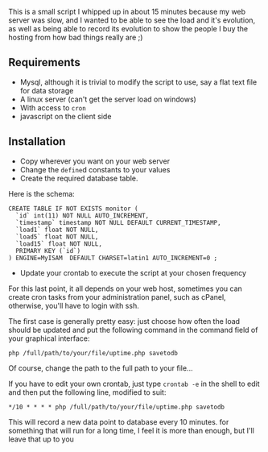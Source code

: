 This is a small script I whipped up in about 15 minutes because my web server was slow, and I wanted to be able to see the load and it's evolution, as well as being able to record its evolution to show the people I buy the hosting from how bad things really are ;)

Requirements
---
* Mysql, although it is trivial to modify the script to use, say a flat text file for data storage
* A linux server (can't get the server load on windows)
* With access to `cron`
* javascript on the client side

Installation
---
* Copy wherever you want on your web server
* Change the `define`d constants to your values
* Create the required database table.

Here is the schema: 


    CREATE TABLE IF NOT EXISTS monitor (
      `id` int(11) NOT NULL AUTO_INCREMENT,
      `timestamp` timestamp NOT NULL DEFAULT CURRENT_TIMESTAMP,
      `load1` float NOT NULL,
      `load5` float NOT NULL,
      `load15` float NOT NULL,
      PRIMARY KEY (`id`)
    ) ENGINE=MyISAM  DEFAULT CHARSET=latin1 AUTO_INCREMENT=0 ;

* Update your crontab to execute the script at your chosen frequency

For this last point, it all depends on your web host, sometimes you can create cron tasks from your administration panel, such as cPanel, otherwise, you'll have to login with ssh.


The first case is generally pretty easy:
just choose how often the load should be updated and put the following command in the command field of your graphical interface: 

    php /full/path/to/your/file/uptime.php savetodb

Of course, change the path to the full path to your file...

If you have to edit your own crontab, just type `crontab -e`  in the shell to edit and then put the following line, modified to suit:

    */10 * * * * php /full/path/to/your/file/uptime.php savetodb

This will record a new data point to database every 10 minutes. for something that will run for a long time, I feel it is more than enough, but I'll leave that up to you
